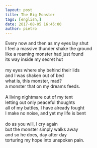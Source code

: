 ```yaml
---
layout: post
title: The Big Monster
tags: [english,]
date: 2017-08-05 16:45:00
author: pietro
---
```

Every now and then as my eyes lay shut<br/>I feel a massive thunder shake the ground<br/>like a roaming monster had just found<br/>its way inside my secret hut<br/><br/>my eyes where shy behind their lids<br/>and I was shaken out of bed<br/>what is, this monster, mad?<br/>a monster that on my dreams feeds.<br/><br/>A living nightmare out of my tent<br/>letting out only peaceful thoughts<br/>all of my battles, I have already fought<br/>I make no noise, and yet my life is bent<br/><br/>do as you will, I cry again<br/>but the monster simply walks away<br/>and so he does, day after day<br/>torturing my hope into unspoken pain.
